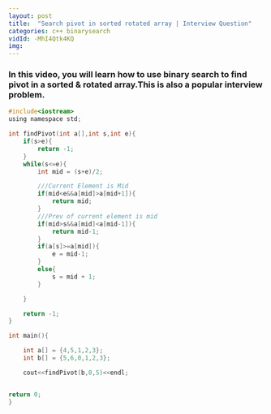 ```yaml
---
layout: post
title:  "Search pivot in sorted rotated array | Interview Question"
categories: c++ binarysearch
vidId: -MhI4Qtk4KQ
img: 
---
```


### In this video, you will learn how to use binary search to find pivot in a sorted & rotated array.This is also a popular interview problem.



```c
#include<iostream>
using namespace std;

int findPivot(int a[],int s,int e){
    if(s>e){
        return -1;
    }
    while(s<=e){
        int mid = (s+e)/2;

        ///Current Element is Mid
        if(mid<e&&a[mid]>a[mid+1]){
            return mid;
        }
        ///Prev of current element is mid
        if(mid>s&&a[mid]<a[mid-1]){
            return mid-1;
        }
        if(a[s]>=a[mid]){
            e = mid-1;
        }
        else{
            s = mid + 1;
        }

    }

    return -1;
}

int main(){

    int a[] = {4,5,1,2,3};
    int b[] = {5,6,0,1,2,3};

    cout<<findPivot(b,0,5)<<endl;


return 0;
}

```
